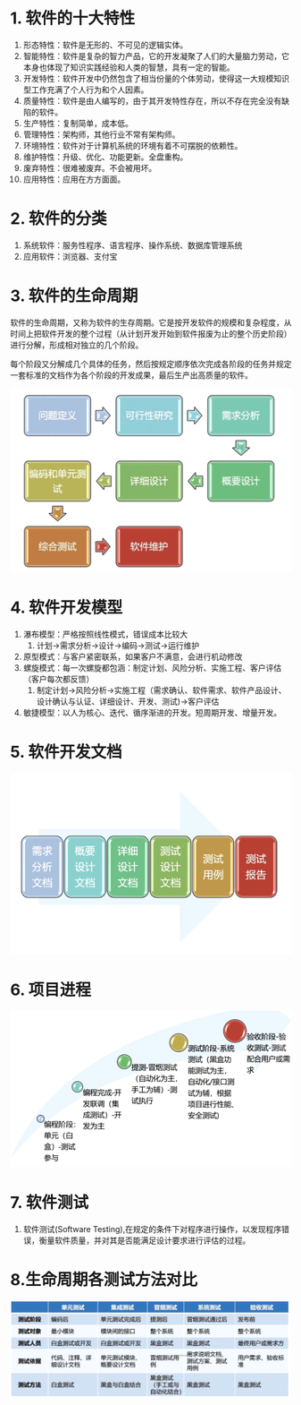 # 1. 软件的十大特性

1. 形态特性：软件是无形的、不可见的逻辑实体。
2. 智能特性：软件是复杂的智力产品，它的开发凝聚了人们的大量脑力劳动，它本身也体现了知识实践经验和人类的智慧，具有一定的智能。
3. 开发特性：软件开发中仍然包含了相当份量的个体劳动，使得这一大规模知识型工作充满了个人行为和个人因素。
4. 质量特性：软件是由人编写的，由于其开发特性存在，所以不存在完全没有缺陷的软件。
5. 生产特性：复制简单，成本低。
6. 管理特性：架构师，其他行业不常有架构师。
7. 环境特性：软件对于计算机系统的环境有着不可摆脱的依赖性。
8. 维护特性：升级、优化、功能更新。全盘重构。
9. 废弃特性：很难被废弃。不会被用坏。
10. 应用特性：应用在方方面面。

# 2. 软件的分类
1. 系统软件：服务性程序、语言程序、操作系统、数据库管理系统
2. 应用软件：浏览器、支付宝

# 3. 软件的生命周期

软件的生命周期，又称为软件的生存周期。它是按开发软件的规模和复杂程度，从时间上把软件开发的整个过程（从计划开发开始到软件报废为止的整个历史阶段）进行分解，形成相对独立的几个阶段。

每个阶段又分解成几个具体的任务，然后按规定顺序依次完成各阶段的任务并规定一套标准的文档作为各个阶段的开发成果，最后生产出高质量的软件。

![](../youdaonote-images/Pasted%20image%2020231120220902.png)

# 4. 软件开发模型
1. 瀑布模型：严格按照线性模式，错误成本比较大
	1. 计划->需求分析->设计->编码->测试->运行维护
2. 原型模式：与客户紧密联系，如果客户不满意，会进行机动修改
3. 螺旋模式：每一次螺旋都包涵：制定计划、风险分析、实施工程、客户评估（客户每次都反馈）
	1. 制定计划→风险分析→实施工程（需求确认、软件需求、软件产品设计、设计确认与认证、详细设计、开发、测试)→客户评估
4. 敏捷模型：以人为核心、迭代、循序渐进的开发。短周期开发、增量开发。

# 5. 软件开发文档

![](../youdaonote-images/Pasted%20image%2020231120230441.png)

# 6. 项目进程

![](../youdaonote-images/Pasted%20image%2020231121000712.png)

# 7. 软件测试
1. 软件测试(Software Testing),在规定的条件下对程序进行操作，以发现程序错误，衡量软件质量，并对其是否能满足设计要求进行评估的过程。

# 8.生命周期各测试方法对比

![](../youdaonote-images/Pasted%20image%2020231121114903.png)